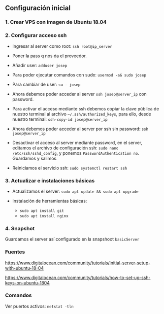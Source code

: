 ## Configuración inicial

### 1. Crear VPS con imagen de Ubuntu 18.04

### 2. Configurar acceso ssh

  * Ingresar al server como root: `ssh root@ip_server`

  * Poner la pass q nos da el proveedor.

  * Añadir user: `adduser josep`

  * Para poder ejecutar comandos con sudo: `usermod -aG sudo josep`

  * Para cambiar de user: `su - josep`

  * Ahora debemos poder acceder al server `ssh josep@server_ip` con password.

  * Para activar el acceso mediante ssh debemos copiar la clave pública de nuestro terminal al archivo `~/.ssh/authorized_keys`, para ello, desde nuestro terminal: `ssh-copy-id josep@server_ip`

  * Ahora debemos poder acceder al server por ssh sin password: `ssh josep@server_ip`

  * Desactivar el acceso al server mediante password, en el server, editamos el archivo de configuración ssh: `sudo nano /etc/ssh/sshd_config`, y ponemos `PasswordAuthentication no`. Guardamos y salimos.

  * Reiniciamos el servicio ssh: `sudo systemctl restart ssh`

### 3. Actualizar e instalaciones básicas

  * Actualizamos el server: `sudo apt update && sudo apt upgrade`

  * Instalación de herramientas básicas:

    * `sudo apt install git`
    * `sudo apt install nginx`

### 4. Snapshot

Guardamos el server así configurado en la snapshoot `basicServer`

### Fuentes

https://www.digitalocean.com/community/tutorials/initial-server-setup-with-ubuntu-18-04

https://www.digitalocean.com/community/tutorials/how-to-set-up-ssh-keys-on-ubuntu-1804

### Comandos

Ver puertos activos: `netstat -tln`







